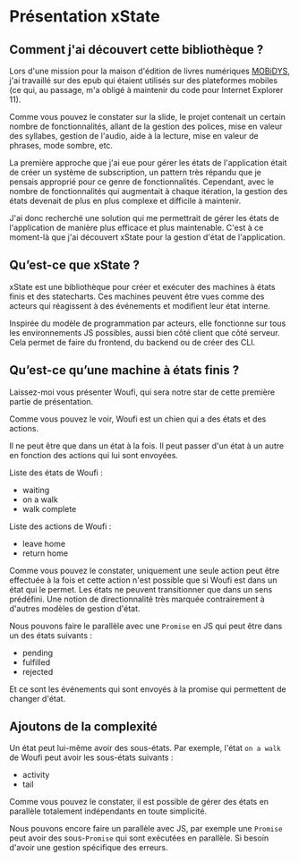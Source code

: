 # Présentation xState

## Comment j'ai découvert cette bibliothèque ?

Lors d'une mission pour la maison d'édition de livres numériques [MOBiDYS](https://www.mobidys.com/), j'ai travaillé sur des epub qui étaient utilisés sur des plateformes mobiles (ce qui, au passage, m'a obligé à maintenir du code pour Internet Explorer 11).

Comme vous pouvez le constater sur la slide, le projet contenait un certain nombre de fonctionnalités, allant de la gestion des polices, mise en valeur des syllabes, gestion de l'audio, aide à la lecture, mise en valeur de phrases, mode sombre, etc.

La première approche que j'ai eue pour gérer les états de l'application était de créer un système de subscription, un pattern très répandu que je pensais approprié pour ce genre de fonctionnalités. Cependant, avec le nombre de fonctionnalités qui augmentait à chaque itération, la gestion des états devenait de plus en plus complexe et difficile à maintenir.

J'ai donc recherché une solution qui me permettrait de gérer les états de l'application de manière plus efficace et plus maintenable. C'est à ce moment-là que j'ai découvert xState pour la gestion d'état de l'application.

## Qu’est-ce que xState ?

xState est une bibliothèque pour créer et exécuter des machines à états finis et des statecharts. Ces machines peuvent être vues comme des acteurs qui réagissent à des événements et modifient leur état interne.

Inspirée du modèle de programmation par acteurs, elle fonctionne sur tous les environnements JS possibles, aussi bien côté client que côté serveur. Cela permet de faire du frontend, du backend ou de créer des CLI.

## Qu’est-ce qu’une machine à états finis ?

Laissez-moi vous présenter Woufi, qui sera notre star de cette première partie de présentation.

Comme vous pouvez le voir, Woufi est un chien qui a des états et des actions.

Il ne peut être que dans un état à la fois. Il peut passer d'un état à un autre en fonction des actions qui lui sont envoyées.

Liste des états de Woufi :

- waiting
- on a walk
- walk complete

Liste des actions de Woufi :

- leave home
- return home

Comme vous pouvez le constater, uniquement une seule action peut être effectuée à la fois et cette action n'est possible que si Woufi est dans un état qui le permet.
Les états ne peuvent transitionner que dans un sens prédéfini.
Une notion de directionnalité très marquée contrairement à d'autres modèles de gestion d'état.

Nous pouvons faire le parallèle avec une `Promise` en JS qui peut être dans un des états suivants :

- pending
- fulfilled
- rejected

Et ce sont les événements qui sont envoyés à la promise qui permettent de changer d'état.

## Ajoutons de la complexité

Un état peut lui-même avoir des sous-états. Par exemple, l'état `on a walk` de Woufi peut avoir les sous-états suivants :

- activity
- tail

Comme vous pouvez le constater, il est possible de gérer des états en parallèle totalement indépendants en toute simplicité.

Nous pouvons encore faire un parallèle avec JS, par exemple une `Promise` peut avoir des sous-`Promise` qui sont exécutées en parallèle.
Si besoin d'avoir une gestion spécifique des erreurs.
